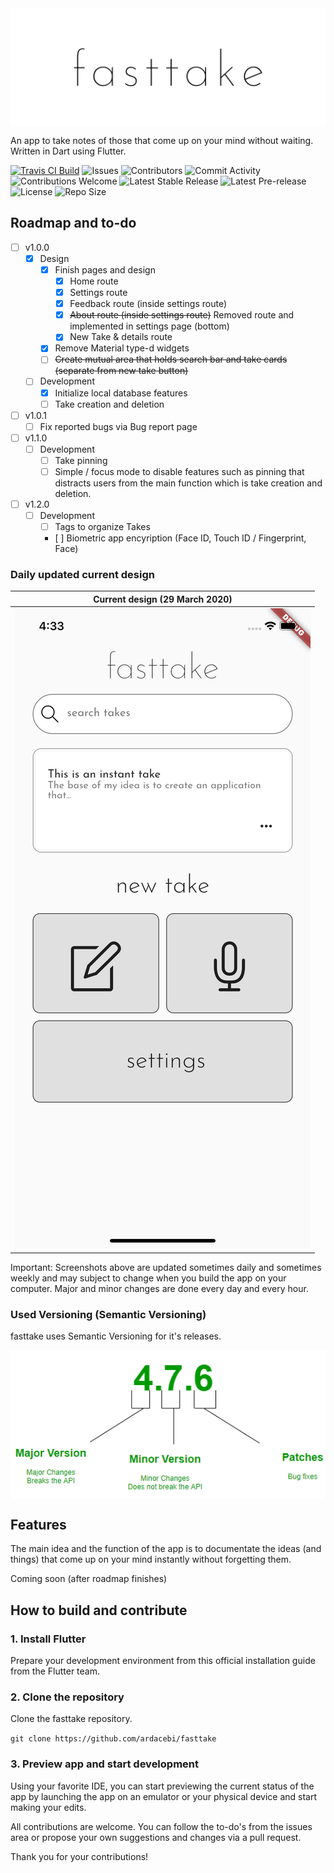 <img src="/readme_assets/fasttake_repo.png" alt="fasttake logo" align="middle">

An app to take notes of those that come up on your mind without waiting. Written in Dart using Flutter.

[![Travis CI Build](https://img.shields.io/travis/com/ardacebi/fasttake?style=flat-square)](https://travis-ci.com/github/ardacebi/fasttake)
![Issues](https://img.shields.io/github/issues/ardacebi/fasttake?style=flat-square)
![Contributors](https://img.shields.io/github/contributors/ardacebi/fasttake?style=flat-square)
![Commit Activity](https://img.shields.io/github/commit-activity/m/ardacebi/fasttake?style=flat-square)
![Contributions Welcome](https://img.shields.io/badge/contributions-welcome-brightgreen.svg?style=flat-square)
![Latest Stable Release](https://img.shields.io/github/v/release/ardacebi/fasttake?label=latest%20stable%20release&style=flat-square)
![Latest Pre-release](https://img.shields.io/github/v/release/ardacebi/fasttake?include_prereleases&label=latest%20pre-release&style=flat-square)
![License](https://img.shields.io/github/license/ardacebi/fasttake?style=flat-square)
![Repo Size](https://img.shields.io/github/repo-size/ardacebi/fasttake?style=flat-square)

## Roadmap and to-do
- [ ] v1.0.0
  - [x] Design
    - [x] Finish pages and design
        - [x] Home route
        - [x] Settings route
        - [x] Feedback route (inside settings route)
        - [x] ~~About route (inside settings route)~~ Removed route and implemented in settings page (bottom)
        - [x] New Take & details route
    - [x] Remove Material type-d widgets
    - [ ] ~~Create mutual area that holds search bar and take cards (separate from new take button)~~
  - [ ] Development
    - [x] Initialize local database features
    - [ ] Take creation and deletion
- [ ] v1.0.1
    - [ ] Fix reported bugs via Bug report page
- [ ] v1.1.0
  - [ ] Development
    - [ ] Take pinning
    - [ ] Simple / focus mode to disable features such as pinning that distracts users from the main function which is take creation and deletion.
- [ ] v1.2.0
  - [ ] Development
    - [ ] Tags to organize Takes
    - [ ] Biometric app encyription (Face ID, Touch ID / Fingerprint, Face)

### Daily updated current design
| Current design (29 March 2020) |
|:-:|
| ![Sec](/readme_assets/30_march.png) |

Important: Screenshots above are updated sometimes daily and sometimes weekly and may subject to change when you build the app on your computer. Major and minor changes are done every day and every hour.

### Used Versioning (Semantic Versioning)
fasttake uses Semantic Versioning for it's releases.

<img src="/readme_assets/versioning.png" alt="semantic versioning" align="middle">

## Features
The main idea and the function of the app is to documentate the ideas (and things) that come up on your mind instantly without forgetting them.

Coming soon (after roadmap finishes)

## How to build and contribute

### 1. Install Flutter
Prepare your development environment from this official installation guide from the Flutter team.

### 2. Clone the repository
Clone the fasttake repository.


`git clone https://github.com/ardacebi/fasttake`

### 3. Preview app and start development
Using your favorite IDE, you can start previewing the current status of the app by launching the app on an emulator or your physical device and start making your edits.

All contributions are welcome. You can follow the to-do's from the issues area or propose your own suggestions and changes via a pull request.

Thank you for your contributions!


